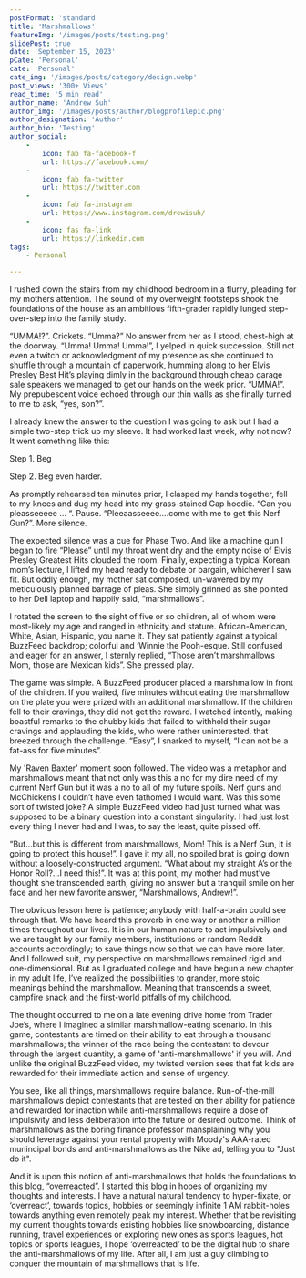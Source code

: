 ```yaml
---
postFormat: 'standard'
title: 'Marshmallows'
featureImg: '/images/posts/testing.png'
slidePost: true
date: 'September 15, 2023'
pCate: 'Personal'
cate: 'Personal'
cate_img: '/images/posts/category/design.webp'
post_views: '300+ Views'
read_time: '5 min read'
author_name: 'Andrew Suh'
author_img: '/images/posts/author/blogprofilepic.png'
author_designation: 'Author'
author_bio: 'Testing'
author_social:
    -
        icon: fab fa-facebook-f
        url: https://facebook.com/
    -
        icon: fab fa-twitter
        url: https://twitter.com
    -
        icon: fab fa-instagram
        url: https://www.instagram.com/drewisuh/
    - 
        icon: fas fa-link
        url: https://linkedin.com
tags: 
    - Personal

---
```

I rushed down the stairs from my childhood bedroom in a flurry, pleading for my mothers attention. The sound of my overweight footsteps shook the foundations of the house as an ambitious fifth-grader rapidly lunged step-over-step into the family study. 

“UMMA!?”. Crickets. “Umma?” No answer from her as I stood, chest-high at the doorway. “Umma! Umma! Umma!”, I yelped in quick succession. Still not even a twitch or acknowledgment of my presence as she continued to shuffle through a mountain of paperwork, humming along to her Elvis Presley Best Hit’s playing dimly in the background through cheap garage sale speakers we managed to get our hands on the week prior. “UMMA!”. My prepubescent voice echoed through our thin walls as she finally turned to me to ask, “yes, son?”. 
	
I already knew the answer to the question I was going to ask but I had a simple two-step trick up my sleeve. It had worked last week, why not now? It went something like this: 

Step 1. Beg

Step 2. Beg even harder. 

As promptly rehearsed ten minutes prior, I clasped my hands together, fell to my knees and dug my head into my grass-stained Gap hoodie. “Can you pleasseeeee … “. Pause. “Pleeaasseeee….come with me to get this Nerf Gun?”. More silence. 

The expected silence was a cue for Phase Two. And like a machine gun I began to fire “Please” until my throat went dry and the empty noise of Elvis Presley Greatest Hits clouded the room. Finally, expecting a typical Korean mom’s lecture, I lifted my head ready to debate or bargain, whichever I saw fit. But oddly enough, my mother sat composed, un-wavered by my meticulously planned barrage of pleas. She simply grinned as she pointed to her Dell laptop and happily said, “marshmallows”. 

I rotated the screen to the sight of five or so children, all of whom were most-likely my age and ranged in ethnicity and stature. African-American, White, Asian, Hispanic, you name it. They sat patiently against a typical BuzzFeed backdrop; colorful and ‘Winnie the Pooh-esque. Still confused and eager for an answer, I sternly replied, “Those aren’t marshmallows Mom, those are Mexican kids”. She pressed play.

The game was simple. A BuzzFeed producer placed a marshmallow in front of the children. If you waited, five minutes without eating the marshmallow on the plate you were prized with an additional marshmallow. If the children fell to their cravings, they did not get the reward. I watched intently, making boastful remarks to the chubby kids that failed to withhold their sugar cravings and applauding the kids, who were rather uninterested, that breezed through the challenge. “Easy”, I snarked to myself, “I can not be a fat-ass for five minutes”. 

My 'Raven Baxter’ moment soon followed. The video was a metaphor and marshmallows meant that not only was this a no for my dire need of my current Nerf Gun but it was a no to all of my future spoils. Nerf guns and McChickens I couldn’t have even fathomed I would want. Was this some sort of twisted joke? A simple BuzzFeed video had just turned what was supposed to be a binary question into a constant singularity. I had just lost every thing I never had and I was, to say the least, quite pissed off. 

“But…but this is different from marshmallows, Mom! This is a Nerf Gun, it is going to protect this house!”. I gave it my all, no spoiled brat is going down without a loosely-constructed argument. “What about my straight A’s or the Honor Roll?…I need this!”. It was at this point, my mother had must’ve thought she transcended earth, giving no answer but a tranquil smile on her face and her new favorite answer, “Marshmallows, Andrew!”. 

The obvious lesson here is patience; anybody with half-a-brain could see through that. We have heard this proverb in one way or another a million times throughout our lives. It is in our human nature to act impulsively and we are taught by our family members, institutions or random Reddit accounts accordingly; to save things now so that we can have more later.  And I followed suit, my perspective on marshmallows remained rigid and one-dimensional. But as I graduated college and have begun a new chapter in my adult life, I’ve realized the possibilities to grander, more stoic meanings behind the marshmallow. Meaning that transcends a sweet, campfire snack and the first-world pitfalls of my childhood. 

The thought occurred to me on a late evening drive home from Trader Joe’s, where I imagined a similar marshmallow-eating scenario. In this game, contestants are timed on their ability to eat through a thousand marshmallows; the winner of the race being the contestant to devour through the largest quantity, a game of 'anti-marshmallows' if you will. And unlike the original BuzzFeed video, my twisted version sees that fat kids are rewarded for their immediate action and sense of urgency. 

You see, like all things, marshmallows require balance. Run-of-the-mill marshmallows depict contestants that are tested on their ability for patience and rewarded for inaction while anti-marshmallows require a dose of impulsivity and less deliberation into the future or desired outcome. Think of marshmallows as the boring finance professor mansplaining why you should leverage against your rental property with Moody's AAA-rated munincipal bonds and anti-marshmallows as the Nike ad, telling you to "Just do it". 

And it is upon this notion of anti-marshmallows that holds the foundations to this blog, “overreacted”. I started this blog in hopes of organizing my thoughts and interests. I have a natural natural tendency to hyper-fixate, or ‘overreact’, towards topics, hobbies or seemingly infinite 1 AM rabbit-holes towards anything even remotely peak my interest. Whether that be revisiting my current thoughts towards existing hobbies like snowboarding, distance running, travel experiences or exploring new ones as sports leagues, hot topics or sports leagues, I hope ‘overreacted’ to be the digital hub to share the anti-marshmallows of my life. After all, I am just a guy climbing to conquer the mountain of marshmallows that is life. 








